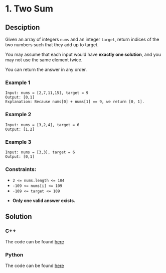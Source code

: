 # 1. Two Sum

## Desciption
Given an array of integers `nums` and an integer `target`, return indices of the two numbers such that they add up to target.

You may assume that each input would have **exactly one solution**, and you may not use the same element twice.

You can return the answer in any order.

### Example 1
```
Input: nums = [2,7,11,15], target = 9
Output: [0,1]
Explanation: Because nums[0] + nums[1] == 9, we return [0, 1].
```

### Example 2
```
Input: nums = [3,2,4], target = 6
Output: [1,2]
```

### Example 3
```
Input: nums = [3,3], target = 6
Output: [0,1]
```

### Constraints: 
* `2 <= nums.length <= 104`
* `-109 <= nums[i] <= 109`
* `-109 <= target <= 109`
- **Only one valid answer exists.**

## Solution 
### C++
The code can be found [here](https://github.com/yuezhezhang/LeetCode/blob/main/cpp_ws/src/1_two_sum.cpp)
### Python
The code can be found [here](https://github.com/yuezhezhang/LeetCode/blob/main/python_ws/1_two_sum.py) 



